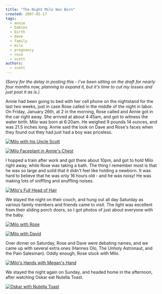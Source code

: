 ```yaml
---
title: "The Night Milo Was Born"
created: 2007-05-17
tags:
  - annie
  - babies
  - birth
  - dave
  - family
  - milo
  - pregnancy
  - rose
  - scott
authors:
  - scott
---
```


_(Sorry for the delay in posting this - I've been sitting on the draft for nearly four months now, planning to expand it, but it's time to cut my losses and just post it as is.)_

Annie had been going to bed with her cell phone on the nightstand for the last two weeks, just in case Rose called in the middle of the night in labor. On Friday, January 26th, at 2 in the morning, Rose called and Annie got in the car right away. She arrived at about 4:45am, and got to witness the water birth. Milo was born at 6:20am. He weighed 9 pounds 14 ounces, and was 21.5 inches long. Annie said the look on Dave and Rose's faces when they found out they had just had a boy was priceless.

[![Milo with his Uncle Scott](/images/373032905_938003ee70_m.jpg)](http://www.flickr.com/photos/spaceninja/373032905/)

[![Milo Faceplant in Annie's Chest](/images/373033162_7731cce661_m.jpg)](http://www.flickr.com/photos/spaceninja/373033162/)

I hopped a train after work and got there about 10pm, and got to hold Milo right away, while Rose was taking a bath. The thing I remember most is that he was so large and solid that it didn't feel like holding a newborn. It was hard to believe that he was only 16 hours old - and he was noisy! He was making lots of sniffling and snuffling noises.

[![Milo's Full Head of Hair](/images/373034191_701fd3ab5c.jpg)](http://www.flickr.com/photos/spaceninja/373034191/)

We stayed the night on their couch, and hung out all day Saturday as various family members and friends came to visit. The light was excellent from their sliding porch doors, so I got photos of just about everyone with the baby.

[![Milo with Rose](/images/373035696_75c22c46ba_m.jpg)](http://www.flickr.com/photos/spaceninja/373035696/)

[![Milo with David](/images/373034046_bb8cae4071_m.jpg)](http://www.flickr.com/photos/spaceninja/373034046/)

Over dinner on Saturday, Rose and Dave were debating names, and we came up with several extra ones (Hannes Olo, The Unholy Astronaut, and the Pain Salesman). Oddly enough, Rose stuck with Milo.

[![Milo's Hands with Megan's Hand](/images/373034904_8af6ab2ade.jpg)](http://www.flickr.com/photos/spaceninja/373034904/)

We stayed the night again on Sunday, and headed home in the afternoon, after watching Oskar eat Nutella Toast.

[![Oskar with Nutella Toast](/images/373036192_e141ea339c.jpg)](http://www.flickr.com/photos/spaceninja/373036192/)
